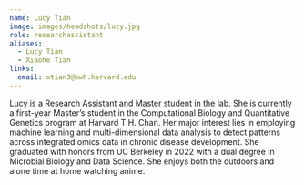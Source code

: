 ```yaml
---
name: Lucy Tian
image: images/headshots/lucy.jpg
role: researchassistant
aliases:
  - Lucy Tian
  - Xiaohe Tian
links:
  email: xtian3@bwh.harvard.edu
---
```

Lucy is a Research Assistant and Master student in the lab. She is currently a first-year Master’s student in the Computational Biology and Quantitative Genetics program at Harvard T.H. Chan. Her major interest lies in employing machine learning and multi-dimensional data analysis to detect patterns across integrated omics data in chronic disease development. She graduated with honors from UC Berkeley in 2022 with a dual degree in Microbial Biology and Data Science. She enjoys both the outdoors and alone time at home watching anime.
